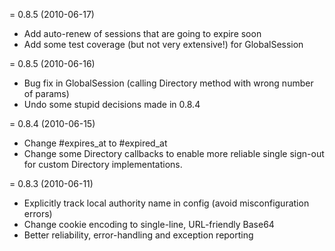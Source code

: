 = 0.8.5 (2010-06-17)

* Add auto-renew of sessions that are going to expire soon
* Add some test coverage (but not very extensive!) for GlobalSession

= 0.8.5 (2010-06-16)

* Bug fix in GlobalSession (calling Directory method with wrong number of params)
* Undo some stupid decisions made in 0.8.4

= 0.8.4 (2010-06-15)

* Change #expires_at to #expired_at
* Change some Directory callbacks to enable more reliable single sign-out for
  custom Directory implementations.

= 0.8.3 (2010-06-11)

* Explicitly track local authority name in config (avoid misconfiguration errors)
* Change cookie encoding to single-line, URL-friendly Base64
* Better reliability, error-handling and exception reporting
